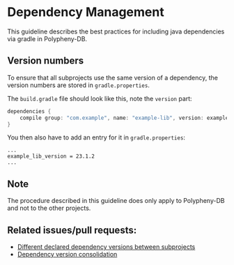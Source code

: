 # Dependency Management

This guideline describes the best practices for including java dependencies via gradle in Polypheny-DB. 

## Version numbers

To ensure that all subprojects use the same version of a dependency, the version numbers are stored in `gradle.properties`.

The `build.gradle` file should look like this, note the `version` part:
```groovy
dependencies {
    compile group: "com.example", name: "example-lib", version: example_lib_version
}
```

You then also have to add an entry for it in `gradle.properties`:
```
...
example_lib_version = 23.1.2
...
```

## Note
The procedure described in this guideline does only apply to Polypheny-DB and not to the other projects.

## Related issues/pull requests:
- [Different declared dependency versions between subprojects](https://github.com/polypheny/Polypheny-DB/issues/89)
- [Dependency version consolidation](https://github.com/polypheny/Polypheny-DB/pull/91)

